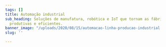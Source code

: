 ```yaml
---
tags: []
title: Automação industrial
sub_heading: Soluções de manufatura, robótica e IoT que tornam as fábricas muito mais
  produtivas e eficientes.
banner_image: "/uploads/2020/08/15/automacao-linha-producao-industrial.jpg"
slug: ''

---
```

